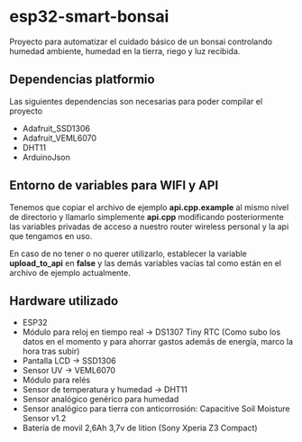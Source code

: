 # esp32-smart-bonsai

Proyecto para automatizar el cuidado básico de un bonsai controlando humedad ambiente, humedad en la tierra, riego y luz recibida.

## Dependencias platformio

Las siguientes dependencias son necesarias para poder compilar el proyecto

- Adafruit_SSD1306
- Adafruit_VEML6070
- DHT11
- ArduinoJson

## Entorno de variables para WIFI y API

Tenemos que copiar el archivo de ejemplo **api.cpp.example** al mismo nivel
de directorio y llamarlo simplemente **api.cpp** modificando posteriormente
las variables privadas de acceso a nuestro router wireless personal y la api
que tengamos en uso.

En caso de no tener o no querer utilizarlo, establecer la variable 
**upload_to_api** en **false** y las demás variables vacías tal como están en el
archivo de ejemplo actualmente.

## Hardware utilizado

- ESP32
- Módulo para reloj en tiempo real → DS1307 Tiny RTC (Como subo los datos en
  el momento y para ahorrar gastos además de energía, marco la hora tras subir)
- Pantalla LCD → SSD1306
- Sensor UV → VEML6070
- Módulo para relés
- Sensor de temperatura y humedad → DHT11
- Sensor analógico genérico para humedad
- Sensor analógico para tierra con anticorrosión: Capacitive Soil Moisture Sensor v1.2
- Batería de movil 2,6Ah 3,7v de lition (Sony Xperia Z3 Compact)